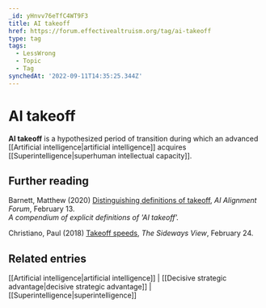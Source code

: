 ```yaml
---
_id: yHnvv76eTfC4WT9F3
title: AI takeoff
href: https://forum.effectivealtruism.org/tag/ai-takeoff
type: tag
tags:
  - LessWrong
  - Topic
  - Tag
synchedAt: '2022-09-11T14:35:25.344Z'
---
```

# AI takeoff

**AI takeoff** is a hypothesized period of transition during which an advanced [[Artificial intelligence|artificial intelligence]] acquires [[Superintelligence|superhuman intellectual capacity]].

Further reading
---------------

Barnett, Matthew (2020) [Distinguishing definitions of takeoff](https://www.alignmentforum.org/posts/YgNYA6pj2hPSDQiTE/distinguishing-definitions-of-takeoff), *AI Alignment Forum*, February 13.  
*A compendium of explicit definitions of 'AI takeoff'.*

Christiano, Paul (2018) [Takeoff speeds](https://sideways-view.com/2018/02/24/takeoff-speeds/), *The Sideways View*, February 24.

Related entries
---------------

[[Artificial intelligence|artificial intelligence]] | [[Decisive strategic advantage|decisive strategic advantage]] | [[Superintelligence|superintelligence]]